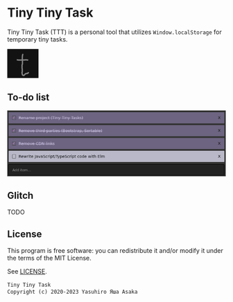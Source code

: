 # Tiny Tiny Task

Tiny Tiny Task (TTT) is a personal tool that utilizes `Window.localStorage` for
temporary tiny tasks.

![Logo](img/logo-72x72.png?raw=true "Logo - TTT")

## To-do list

![To-do list](img/screenshot.png?raw=true "To-do list - TTT")

## Glitch

TODO

## License

This program is free software: you can redistribute it and/or modify it
under the terms of the MIT License.

See [LICENSE](LICENSE).

```
Tiny Tiny Task
Copyright (c) 2020-2023 Yasuhiro Яша Asaka
```
